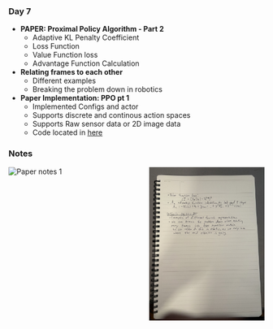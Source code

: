 ### **Day 7**

- **PAPER: Proximal Policy Algorithm - Part 2**
  - Adaptive KL Penalty Coefficient
  - Loss Function
  - Value Function loss
  - Advantage Function Calculation
- **Relating frames to each other**
  - Different examples
  - Breaking the problem down in robotics
- **Paper Implementation: PPO pt 1**
  - Implemented Configs and actor
  - Supports discrete and continous action spaces
  - Supports Raw sensor data or 2D image data
  - Code located in [here](../code/models/ppo.py)

### **Notes**

<div style="display: flex; justify-content: space-between;">
  <img src="../assets/day_7_paper_1.jpg" alt="Paper notes 1" width="45%">
  <img src="../assets/day_7_paper_2.jpg" alt="Paper notes 2" width="45%">
</div>
<br>
